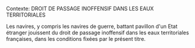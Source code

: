 Contexte: DROIT DE PASSAGE INOFFENSIF  DANS LES EAUX TERRITORIALES

Les navires, y compris les navires de guerre, battant pavillon d'un Etat étranger jouissent du droit de passage inoffensif dans les eaux territoriales françaises, dans les conditions fixées par le présent titre.